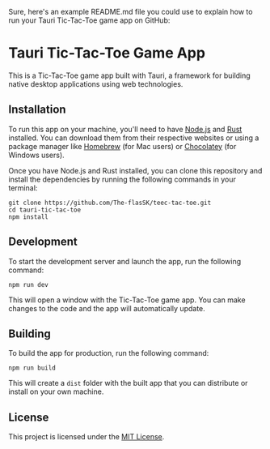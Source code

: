 Sure, here's an example README.md file you could use to explain how to run your Tauri Tic-Tac-Toe game app on GitHub:

# Tauri Tic-Tac-Toe Game App

This is a Tic-Tac-Toe game app built with Tauri, a framework for building native desktop applications using web technologies.

## Installation

To run this app on your machine, you'll need to have [Node.js](https://nodejs.org/) and [Rust](https://www.rust-lang.org/) installed. You can download them from their respective websites or using a package manager like [Homebrew](https://brew.sh/) (for Mac users) or [Chocolatey](https://chocolatey.org/) (for Windows users).

Once you have Node.js and Rust installed, you can clone this repository and install the dependencies by running the following commands in your terminal:

```
git clone https://github.com/The-flasSK/teec-tac-toe.git
cd tauri-tic-tac-toe
npm install
```

## Development

To start the development server and launch the app, run the following command:

```
npm run dev
```

This will open a window with the Tic-Tac-Toe game app. You can make changes to the code and the app will automatically update.

## Building

To build the app for production, run the following command:

```
npm run build
```

This will create a `dist` folder with the built app that you can distribute or install on your own machine.

## License

This project is licensed under the [MIT License](LICENSE).
